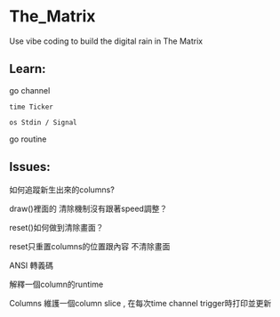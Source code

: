 # The_Matrix
Use vibe coding to build the digital rain in The Matrix


## Learn:
go channel

	time Ticker
 
	os Stdin / Signal
	

go routine

## Issues:

如何追蹤新生出來的columns?

draw()裡面的 清除機制沒有跟著speed調整？

reset()如何做到清除畫面？ 

reset只重置columns的位置跟內容 不清除畫面

ANSI 轉義碼

解釋一個column的runtime

Columns 維護一個column slice , 在每次time channel trigger時打印並更新
